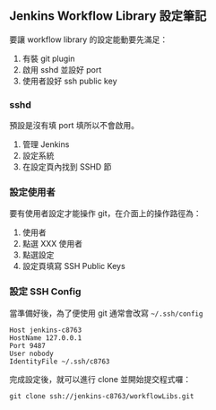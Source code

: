 ## Jenkins Workflow Library 設定筆記

要讓 workflow library 的設定能動要先滿足：

1. 有裝 git plugin
2. 啟用 sshd 並設好 port
3. 使用者設好 ssh public key

### sshd

預設是沒有填 port 填所以不會啟用。

1. 管理 Jenkins
1. 設定系統
1. 在設定頁內找到 SSHD 節

### 設定使用者

要有使用者設定才能操作 git，在介面上的操作路徑為：

1. 使用者
1. 點選 XXX 使用者
1. 點選設定
1. 設定頁填寫 SSH Public Keys


### 設定 SSH Config

當準備好後，為了便使用 git 通常會改寫 `~/.ssh/config`

```
Host jenkins-c8763
HostName 127.0.0.1
Port 9487
User nobody
IdentityFile ~/.ssh/c8763
```


完成設定後，就可以進行 clone 並開始提交程式囉：

```
git clone ssh://jenkins-c8763/workflowLibs.git
```


